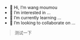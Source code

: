 - 👋 Hi, I’m wang moumou
- 👀 I’m interested in ...
- 🌱 I’m currently learning ...
- 💞️ I’m looking to collaborate on ...


> 测试一下

